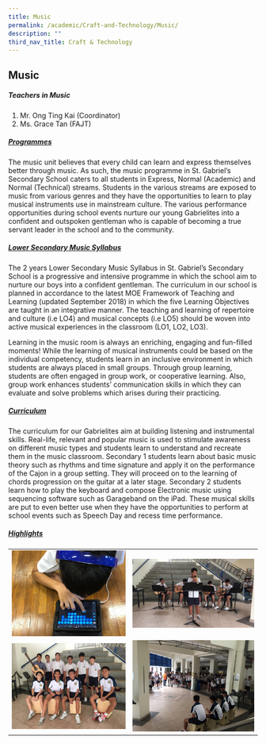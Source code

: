 ```yaml
---
title: Music
permalink: /academic/Craft-and-Technology/Music/
description: ""
third_nav_title: Craft & Technology
---
```

## Music

##### Teachers in Music

1.  Mr. Ong Ting Kai (Coordinator)
2.  Ms. Grace Tan (FAJT)

##### **<u>Programmes</u>**

The music unit believes that every child can learn and express themselves better through music. As such, the music programme in St. Gabriel’s Secondary School caters to all students in Express, Normal (Academic) and Normal (Technical) streams. Students in the various streams are exposed to music from various genres and they have the opportunities to learn to play musical instruments use in mainstream culture. The various performance opportunities during school events nurture our young Gabrielites into a confident and outspoken gentleman who is capable of becoming a true servant leader in the school and to the community.  

##### **<u>Lower Secondary Music Syllabus</u>**

The 2 years Lower Secondary Music Syllabus in St. Gabriel’s Secondary School is a progressive and intensive programme in which the school aim to nurture our boys into a confident gentleman. The curriculum in our school is planned in accordance to the latest MOE Framework of Teaching and Learning (updated September 2018) in which the five Learning Objectives are taught in an integrative manner. The teaching and learning of repertoire and culture (i.e LO4) and musical concepts (i.e LO5) should be woven into active musical experiences in the classroom (LO1, LO2, LO3).

Learning in the music room is always an enriching, engaging and fun-filled moments! While the learning of musical instruments could be based on the individual competency, students learn in an inclusive environment in which students are always placed in small groups. Through group learning, students are often engaged in group work, or cooperative learning. Also, group work enhances students’ communication skills in which they can evaluate and solve problems which arises during their practicing.

##### **<u>Curriculum</u>**

The curriculum for our Gabrielites aim at building listening and instrumental skills. Real-life, relevant and popular music is used to stimulate awareness on different music types and students learn to understand and recreate them in the music classroom. Secondary 1 students learn about basic music theory such as rhythms and time signature and apply it on the performance of the Cajon in a group setting. They will proceed on to the learning of chords progression on the guitar at a later stage. Secondary 2 students learn how to play the keyboard and compose Electronic music using sequencing software such as Garageband on the iPad. These musical skills are put to even better use when they have the opportunities to perform at school events such as Speech Day and recess time performance.

  
##### **<u>Highlights</u>**

|  | | 
| -------- | -------- | 
|  ![](/images/Academic/Music/Music%20-%201.png)    |   ![](/images/Academic/Music/Music%20-%202.png)   | 
|  ![](/images/Academic/Music/Music%20-%203.png)    |   ![](/images/Academic/Music/Music%20-%204.png)  |
